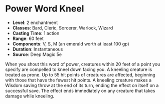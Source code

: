 # Power Word Kneel

- **Level**: 2 enchantment
- **Classes**: Bard, Cleric, Sorcerer, Warlock, Wizard
- **Casting Time**: 1 action
- **Range**: 60 feet
- **Components**: V, S, M (an emerald worth at least 100 gp)
- **Duration**: Instantaneous
- **Source**: Deep Magic 5e

When you shout this word of power, creatures within 20 feet of a point you specify are compelled to kneel down facing you. A kneeling creature is treated as prone. Up to 55 hit points of creatures are affected, beginning with those that have the fewest hit points. A kneeling creature makes a Wisdom saving throw at the end of its turn, ending the effect on itself on a successful save. The effect ends immediately on any creature that takes damage while kneeling.

